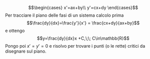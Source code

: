 $$\begin{cases}
x'=ax+by\\
y'=cx+dy
\end{cases}$$
Per tracciare il piano delle fasi di un sistema calcolo prima
$$\frac{dy}{dx}=\frac{y'}{x'} = \frac{cx+dy}{ax+by}$$
e ottengo
$$y=\frac{dy}{dx}x +C,\;\; C\in\mathbb{R}$$
Pongo poi $x'=y'=0$ e risolvo per trovare i punti (o le rette) critici da disegnare sul piano.